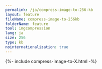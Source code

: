 ```yaml
---
permalink: /ja/compress-image-to-256-kb
layout: feature
fileName: compress-image-to-256kb
folderName: feature
tool: imgcompression
lang: ja
size: 256
type: kb
nointernationalization: true
---
```

{%- include compress-image-to-X.html -%}
      